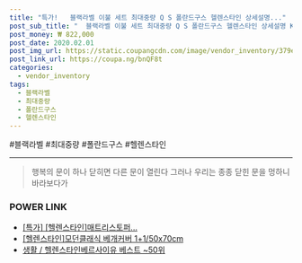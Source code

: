 ```yaml
--- 
title: "특가!   블랙라벨 이불 세트 최대중량 Q S 폴란드구스 헬렌스타인 상세설명..." 
post_sub_title: "  블랙라벨 이불 세트 최대중량 Q S 폴란드구스 헬렌스타인 상세설명 K 레이스 CJ단독 참조 퓨어코튼" 
post_money: ₩ 822,000 
post_date: 2020.02.01 
post_img_url: https://static.coupangcdn.com/image/vendor_inventory/379e/5a5f232c7aec644fc01ba74167d558cc6ebe0fce4008470ddd3060aec2a6.jpg 
post_link_url: https://coupa.ng/bnQF8t 
categories: 
  - vendor_inventory 
tags: 
  - 블랙라벨 
  - 최대중량 
  - 폴란드구스 
  - 헬렌스타인 
--- 
```

  #블랙라벨 #최대중량 #폴란드구스 #헬렌스타인 
<hr> 

> 행복의 문이 하나 닫히면 다른 문이 열린다 그러나 우리는 종종 닫힌 문을 멍하니 바라보다가 


### POWER LINK

* <a href="https://blog.naver.com/sakai111/221790497925" target="_blank">[특가] [헬렌스타인]매트리스토퍼...</a>
* <a href="https://blog.naver.com/santokki14/221785848484" target="_blank">[헬렌스타인]모던클래식 베개커버 1+1/50x70cm</a>
* <a href="https://blog.naver.com/santokki14/221792013216" target="_blank">생활 / 헬렌스타인베르사이유 베스트 ~50위</a>
